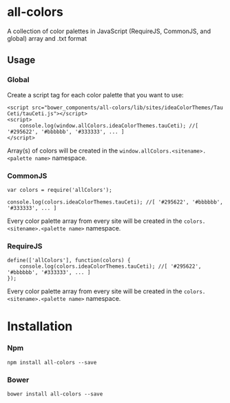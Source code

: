 # all-colors

A collection of color palettes in JavaScript (RequireJS, CommonJS, and global) array and .txt format

## Usage
### Global
Create a script tag for each color palette that you want to use:

    <script src="bower_components/all-colors/lib/sites/ideaColorThemes/Tau Ceti/tauCeti.js"></script>
    <script>
        console.log(window.allColors.ideaColorThemes.tauCeti); //[ '#295622', '#bbbbbb', '#333333', ... ]
    </script>

Array(s) of colors will be created in the `window.allColors.<sitename>.<palette name>` namespace.

### CommonJS

    var colors = require('allColors');
    
    console.log(colors.ideaColorThemes.tauCeti); //[ '#295622', '#bbbbbb', '#333333', ... ]

Every color palette array from every site will be created in the `colors.<sitename>.<palette name>` namespace.

### RequireJS

    define(['allColors'], function(colors) {
        console.log(colors.ideaColorThemes.tauCeti); //[ '#295622', '#bbbbbb', '#333333', ... ]
    });

Every color palette array from every site will be created in the `colors.<sitename>.<palette name>` namespace.

# Installation
### Npm
```
npm install all-colors --save
```
### Bower
```
bower install all-colors --save
```